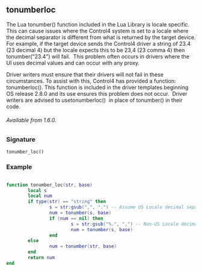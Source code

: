 ## tonumberloc

The Lua tonumber() function included in the Lua Library is locale specific. This can cause issues where the
Control4 system is set to a locale where the decimal separator is different from what is returned by the target device.  For example, if the target device sends the Control4 driver a string of  23.4 (23 decimal 4) but the locale expects this to be 23,4 (23 comma 4) then tonumber("23.4") will fail.  This problem often occurs in drivers where the UI uses decimal values and can occur with any proxy.

Driver writers must ensure that their drivers will not fail in these circumstances. To assist with this, Control4 has provided a function: tonumberloc(). This function is included in the driver templates beginning OS release 2.8.0 and its use ensures this problem does not occur.  Driver writers are advised to usetonumberloc()  in place of tonumber() in their code.

###### Available from 1.6.0.


### Signature

`tonumber_loc()`


### Example

```lua

function tonumber_loc(str, base)
        local s
        local num
        if type(str) == "string" then
                s = str:gsub(",", ".") -- Assume US Locale decimal separator
                num = tonumber(s, base)
                if (num == nil) then
                        s = str:gsub("%.", ",") -- Non-US Locale decimal separator
                        num = tonumber(s, base)
                end
        else
                num = tonumber(str, base)
        end
        return num
end

```
